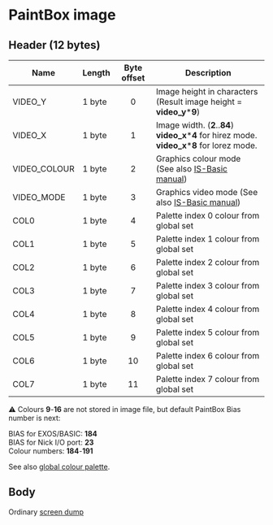 # PaintBox image

## Header (12 bytes)

| Name         | Length | Byte offset | Description                                                                            |
| ------------ | ------ |:-----------:| -------------------------------------------------------------------------------------- |
| VIDEO_Y      | 1 byte |      0      | Image height in characters (Result image height = **video_y**\***9**)                  |
| VIDEO_X      | 1 byte |      1      | Image width. (**2**..**84**)</br>**video_x**\***4** for hirez mode.</br>**video_x**\***8** for lorez mode.                                                             |
| VIDEO_COLOUR | 1 byte |      2      | Graphics colour mode (See also [IS-Basic manual](../../is-basic_man-en/man_vo-video-col.md )) |
| VIDEO_MODE   | 1 byte |      3      | Graphics video mode (See also [IS-Basic manual](../../is-basic_man-en/man_vo-video-mode.md )) |
| COL0         | 1 byte |      4      | Palette index 0 colour from global set                                                 |
| COL1         | 1 byte |      5      | Palette index 1 colour from global set                                                 |
| COL2         | 1 byte |      6      | Palette index 2 colour from global set                                                 |
| COL3         | 1 byte |      7      | Palette index 3 colour from global set                                                 |
| COL4         | 1 byte |      8      | Palette index 4 colour from global set                                                 |
| COL5         | 1 byte |      9      | Palette index 5 colour from global set                                                 |
| COL6         | 1 byte |      10      | Palette index 6 colour from global set                                                 |
| COL7         | 1 byte |      11      | Palette index 7 colour from global set                                                 |

⚠ Colours **9**-**16** are not stored in image file, but default PaintBox Bias number is next:

BIAS for EXOS/BASIC: **184**  
BIAS for Nick I/O port: **23**  
Colour numbers: **184**-**191**

See also [global colour palette](http://ep.lgb.hu/colors.html).

## Body

Ordinary [screen dump](fmt_img-screen.md)